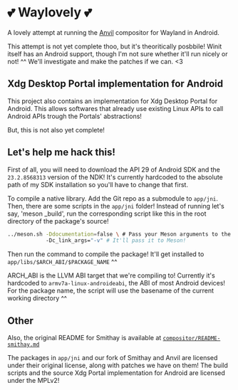# 💕 Waylovely 💕
A lovely attempt at running the [Anvil](https://github.com/Smithay/smithay) compositor for Wayland in Android.

This attempt is not yet complete thoo, but it's theoritically posbbile! Winit itself has an Android support, though I'm not sure whether it'll run nicely or not! ^^ We'll investigate and make the patches if we can. <3

## Xdg Desktop Portal implementation for Android
This project also contains an implementation for Xdg Desktop Portal for Android. This allows softwares that already use existing Linux APIs to call Android APIs trough the Portals' abstractions!

But, this is not also yet complete!  

## Let's help me hack this!
First of all, you will need to download the API 29 of Android SDK and the `23.2.8568313` version of the NDK! It's currently hardcoded to the absolute path of my SDK installation so you'll have to change that first.

To compile a native library. Add the Git repo as a submodule to `app/jni`. Then, there are some scripts in the `app/jni` folder! Instead of running let's say, 'meson _build', run the corresponding script like this in the root directory of the package's source!
```sh
../meson.sh -Ddocumentation=false \ # Pass your Meson arguments to the script!
            -Dc_link_args="-v" # It'll pass it to Meson!
```
Then run the command to compile the package! It'll get installed to `app/libs/$ARCH_ABI/$PACKAGE_NAME` ^^

ARCH_ABI is the LLVM ABI target that we're compiling to! Currently it's hardcoded to `armv7a-linux-androideabi`, the ABI of most Android devices! 
For the package name, the script will use the basename of the current working directory ^^

## Other

Also, the original README for Smithay is available at [`compositor/README-smithay.md`](./compositor/README-smithay.md)

The packages in `app/jni` and our fork of Smithay and Anvil are licensed under their original license, along with patches we have on them! The build scripts and the source Xdg Portal implementation for Android are licensed under the MPLv2!